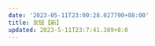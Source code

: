 ```yaml
---
date: '2023-05-11T23:00:28.027790+08:00'
title: 友链【新】
updated: 2023-5-11T23:7:41.389+8:0
---
```

<div id="qexo-friends"></div>
<link rel="stylesheet" href="https://cdn.jsdelivr.net/npm/qexo-static@1.5.1/hexo/friends/friends.css"/>
<script src="https://cdn.jsdelivr.net/npm/qexo-static@1.5.1/hexo/friends/friends.js"></script>
<script>loadQexoFriends("qexo-friends"," https://admin.202271.xyz")</script>
